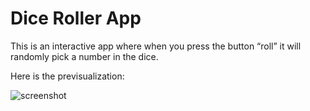 # Dice Roller App

This is an interactive app where when you press the button “roll” it will randomly pick a number in the dice.

Here is the previsualization:

![screenshot](https://github.com/kamilapereira/DiceRollerApp/assets/113510216/de596030-975c-44cc-ac70-2635436f37de)

